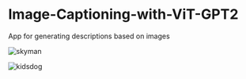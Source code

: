 # Image-Captioning-with-ViT-GPT2
App for generating descriptions based on images

![skyman](https://github.com/user-attachments/assets/df430f54-94bd-498b-990f-f64209aefb17)

![kidsdog](https://github.com/user-attachments/assets/d29c41f1-3a55-44d1-9767-8f77a80bdfdf)
